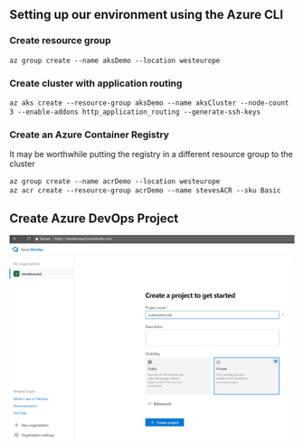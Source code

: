 
## Setting up our environment using the Azure CLI

### Create resource group

```
az group create --name aksDemo --location westeurope
```

### Create cluster with application routing

```
az aks create --resource-group aksDemo --name aksCluster --node-count 3 --enable-addons http_application_routing --generate-ssh-keys
```

### Create an Azure Container Registry

It may be worthwhile putting the registry in a different resource group to the cluster
```
az group create --name acrDemo --location westeurope
az acr create --resource-group acrDemo --name stevesACR --sku Basic
```



## Create Azure DevOps Project
![Create DevOps Project](images/createproject.png)


